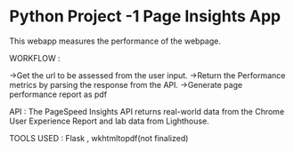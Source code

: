# Python Project -1 Page Insights App

This webapp measures the performance of the webpage.

WORKFLOW :

->Get the url to be assessed from the user input.
->Return the Performance metrics by parsing the response from the API.
->Generate page performance report as pdf

API :
The PageSpeed Insights API returns real-world data from the Chrome User Experience Report and lab data from Lighthouse.

TOOLS USED :
Flask , 
wkhtmltopdf(not finalized)

